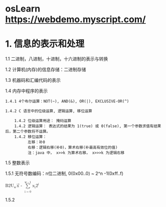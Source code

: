 # osLearn https://webdemo.myscript.com/


# 1. 信息的表示和处理

  1.1 二进制，八进制，十进制，十六进制的表示与转换
  
  1.2 计算机(内存)的信息存储：二进制存储
  
  1.3 机器码和汇编代码的表示
  
  1.4 内存中程序的表示
  
    1.4.1 4个布尔运算：NOT(~), AND(&), OR(|), EXCLUSIVE-OR(^) 
    
    1.4.2 C 语言中的位级运算, 逻辑运算, 移位运算
      
        1.4.2 位级运算用途： 掩码运算
        1.4.2 逻辑运算： 表达式的结果为 1(true) 或 0(false), 第一个参数求值有结果后，第二个参数将不运算。
        1.4.2 移位运算： 
              左移：补0
              右移：逻辑右移(补0)，算术右移(补最高有效位的值)
              注：java 中， x>>k 为算术右移， x>>>k 为逻辑右移
   1.5 整数表示
   
   1.5.1 无符号数编码：n位二进制, 0(0x00..0) ~ 2^n -1(0xff..f)
    
<math xmlns='http://www.w3.org/1998/Math/MathML'> <mi> B </mi> <mn> 2 </mn> <msub> <mrow> <mi> U </mi> </mrow> <mrow> <mi> w </mi> </mrow> </msub> <mfenced> <mrow> <mover> <mrow> <mi> x </mi> </mrow> <mrow> <mo> &#x2192; <!-- rightwards arrow --> </mo> </mrow> </mover> </mrow> </mfenced> <mo> - </mo> <munderover> <mrow> <mo> &#x2211; <!-- n-ary summation --> </mo> </mrow> <mrow> <mover> <mrow> <mi> i </mi> <mo> = </mo> <mn> 0 </mn> </mrow> <mrow> <mo> - </mo> </mrow> </mover> </mrow> <mrow> <mi> w </mi> <mo> - </mo> <mn> 1 </mn> </mrow> </munderover> <msub> <mrow> <mi> x </mi> </mrow> <mrow> <mi> i </mi> </mrow> </msub> <msup> <mrow> <mn> 2 </mn> </mrow> <mrow> <mi> i </mi> </mrow> </msup> </math>


   1.5.2 
              
